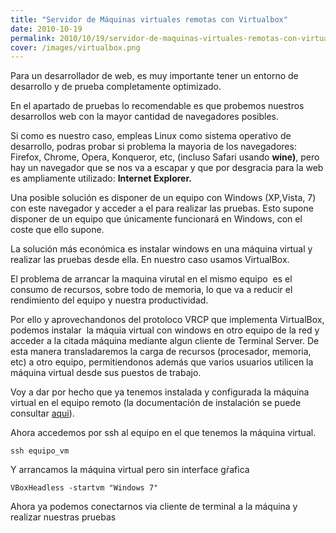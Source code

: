 ```yaml
---
title: "Servidor de Máquinas virtuales remotas con Virtualbox"
date: 2010-10-19
permalink: 2010/10/19/servidor-de-maquinas-virtuales-remotas-con-virtualbox/
cover: /images/virtualbox.png
---
```

Para un desarrollador de web, es muy importante tener un entorno de desarrollo y de prueba completamente optimizado.

En el apartado de pruebas lo recomendable es que probemos nuestros desarrollos web con la mayor cantidad de navegadores posibles.

Si como es nuestro caso, empleas Linux como sistema operativo de desarrollo, podras probar si problema la mayoria de los navegadores: Firefox, Chrome, Opera, Konqueror, etc, (incluso Safari usando **wine)**, pero hay un navegador que se nos va a escapar y que por desgracia para la web es ampliamente utilizado: **Internet Explorer.**

Una posible solución es disponer de un equipo con Windows (XP,Vista, 7) con este navegador y acceder a el para realizar las pruebas. Esto supone disponer de un equipo que únicamente funcionará en Windows, con el coste que ello supone.

La solución más económica es instalar windows en una máquina virtual y realizar las pruebas desde ella. En nuestro caso usamos VirtualBox.

El problema de arrancar la maquina virutal en el mismo equipo  es el consumo de recursos, sobre todo de memoria, lo que va a reducir el rendimiento del equipo y nuestra productividad.

Por ello y aprovechandonos del protoloco VRCP que implementa VirtualBox, podemos instalar  la máquia virtual con windows en otro equipo de la red y acceder a la citada máquina mediante algun cliente de Terminal Server. De esta manera transladaremos la carga de recursos (procesador, memoria, etc) a otro equipo, permitiendonos además que varios usuarios utilicen la máquina virtual desde sus puestos de trabajo.

Voy a dar por hecho que ya tenemos instalada y configurada la máquina virtual en el equipo remoto (la documentación de instalación se puede consultar [aqui](http://www.virtualbox.org/wiki/Linux_Downloads)).

Ahora accedemos por ssh al equipo en el que tenemos la máquina virtual.

`ssh equipo_vm`

Y arrancamos la máquina virtual pero sin interface gŕafica

`VBoxHeadless -startvm "Windows 7"`

Ahora ya podemos conectarnos via cliente de terminal a la máquina y realizar nuestras pruebas
